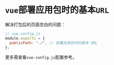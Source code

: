# `vue`部署应用包时的基本`URL`

解决打包后的页面空白的问题：

```js
// vue.config.js
module.exports = {
  publicPath: "./", // 部署应用包时的基本 URL
};
```

更多需查看`vue-config.js`配置参考。
